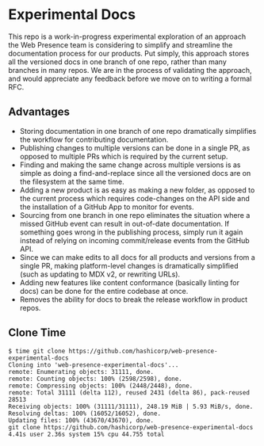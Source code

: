 # Experimental Docs

This repo is a work-in-progress experimental exploration of an approach the Web Presence team is considering to simplify and streamline the documentation process for our products. Put simply, this approach stores all the versioned docs in one branch of one repo, rather than many branches in many repos. We are in the process of validating the approach, and would appreciate any feedback before we move on to writing a formal RFC.

## Advantages

- Storing documentation in one branch of one repo dramatically simplifies the workflow for contributing documentation.
- Publishing changes to multiple versions can be done in a single PR, as opposed to multiple PRs which is required by the current setup.
- Finding and making the same change across multiple versions is as simple as doing a find-and-replace since all the versioned docs are on the filesystem at the same time.
- Adding a new product is as easy as making a new folder, as opposed to the current process which requires code-changes on the API side and the installation of a GitHub App to monitor for events.
- Sourcing from one branch in one repo eliminates the situation where a missed GitHub event can result in out-of-date documentation. If something goes wrong in the publishing process, simply run it again instead of relying on incoming commit/release events from the GitHub API.
- Since we can make edits to all docs for all products and versions from a single PR, making platform-level changes is dramatically simplified (such as updating to MDX v2, or rewriting URLs).
- Adding new features like content conformance (basically linting for docs) can be done for the entire codebase at once.
- Removes the ability for docs to break the release workflow in product repos.

## Clone Time

```
$ time git clone https://github.com/hashicorp/web-presence-experimental-docs
Cloning into 'web-presence-experimental-docs'...
remote: Enumerating objects: 31111, done.
remote: Counting objects: 100% (2598/2598), done.
remote: Compressing objects: 100% (2448/2448), done.
remote: Total 31111 (delta 112), reused 2431 (delta 86), pack-reused 28513
Receiving objects: 100% (31111/31111), 248.19 MiB | 5.93 MiB/s, done.
Resolving deltas: 100% (16052/16052), done.
Updating files: 100% (43670/43670), done.
git clone https://github.com/hashicorp/web-presence-experimental-docs  4.41s user 2.36s system 15% cpu 44.755 total
```
